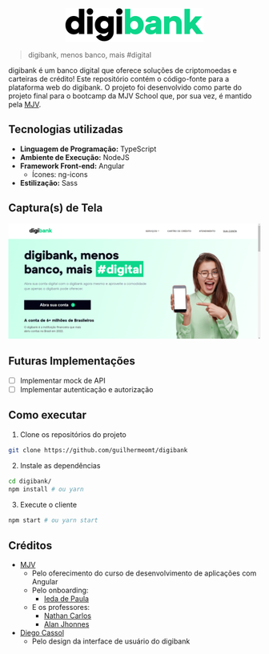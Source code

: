 <p align="center">
  <img src=".github/assets/digibank.svg" alt="Digibank">
</p>

> digibank, menos banco, mais #digital

digibank é um banco digital que oferece soluções de criptomoedas e carteiras de crédito!
Este repositório contém o código-fonte para a plataforma web do digibank. O projeto foi desenvolvido como parte do projeto final para o bootcamp da MJV School que, por sua vez, é mantido pela [MJV](https://www.mjvinnovation.com/pt-br/).

## Tecnologias utilizadas

- **Linguagem de Programação:** TypeScript
- **Ambiente de Execução:** NodeJS
- **Framework Front-end:** Angular
  - Ícones: ng-icons
- **Estilização:** Sass

## Captura(s) de Tela

<img src=".github/assets/digibank.png">

## Futuras Implementações

- [ ] Implementar mock de API
- [ ] Implementar autenticação e autorização

## Como executar

1. Clone os repositórios do projeto

```bash
git clone https://github.com/guilhermeomt/digibank
```

2. Instale as dependências

```bash
cd digibank/
npm install # ou yarn
```

3. Execute o cliente

```bash
npm start # ou yarn start
```

## Créditos

- [MJV](https://www.mjvinnovation.com/pt-br/)
  - Pelo oferecimento do curso de desenvolvimento de aplicações com Angular
  - Pelo onboarding:
    - [Ieda de Paula](https://www.linkedin.com/in/iedadepaula/)
  - E os professores:
    - [Nathan Carlos](https://github.com/NathanCarlos)
    - [Alan Jhonnes](https://github.com/alanjhonnes)
- [Diego Cassol](https://www.linkedin.com/in/diego-cassol-b99473227/)
  - Pelo design da interface de usuário do digibank
